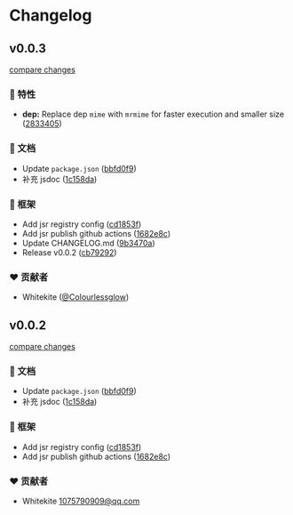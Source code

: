 # Changelog


## v0.0.3

[compare changes](https://github.com/Colourlessglow/preview-serve/compare/v0.0.1...v0.0.3)

### 🚀 特性

- **dep:** Replace dep `mime` with `mrmime` for faster execution and smaller size ([2833405](https://github.com/Colourlessglow/preview-serve/commit/2833405))

### 📖 文档

- Update `package.json` ([bbfd0f9](https://github.com/Colourlessglow/preview-serve/commit/bbfd0f9))
- 补充 jsdoc ([1c158da](https://github.com/Colourlessglow/preview-serve/commit/1c158da))

### 🏡 框架

- Add jsr registry config ([cd1853f](https://github.com/Colourlessglow/preview-serve/commit/cd1853f))
- Add jsr publish github actions ([1682e8c](https://github.com/Colourlessglow/preview-serve/commit/1682e8c))
- Update CHANGELOG.md ([9b3470a](https://github.com/Colourlessglow/preview-serve/commit/9b3470a))
- Release v0.0.2 ([cb79292](https://github.com/Colourlessglow/preview-serve/commit/cb79292))

### ❤️ 贡献者

- Whitekite ([@Colourlessglow](https://github.com/Colourlessglow))

## v0.0.2

[compare changes](https://github.com/Colourlessglow/preview-serve/compare/v0.0.1...v0.0.2)

### 📖 文档

- Update `package.json` ([bbfd0f9](https://github.com/Colourlessglow/preview-serve/commit/bbfd0f9))
- 补充 jsdoc ([1c158da](https://github.com/Colourlessglow/preview-serve/commit/1c158da))

### 🏡 框架

- Add jsr registry config ([cd1853f](https://github.com/Colourlessglow/preview-serve/commit/cd1853f))
- Add jsr publish github actions ([1682e8c](https://github.com/Colourlessglow/preview-serve/commit/1682e8c))

### ❤️ 贡献者

- Whitekite <1075790909@qq.com>


